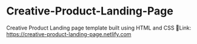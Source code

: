 # Creative-Product-Landing-Page
Creative Product Landing page template built using HTML and CSS
📎Link: https://creative-product-landing-page.netlify.com
